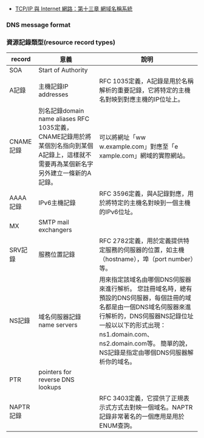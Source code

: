 #
- [TCP/IP 與 Internet 網路：第十三章 網域名稱系統](http://www.tsnien.idv.tw/Internet_WebBook/chap13/13-0%20%e7%bf%92%e9%a1%8c.html)

### DNS message format

### 資源記錄類型(resource record types)

| record|意義| 說明|
|-------| ------| -------|
| SOA|Start of Authority ||
|A記錄|主機記錄IP addresses|RFC 1035定義，A記錄是用於名稱解析的重要記錄，它將特定的主機名對映到對應主機的IP位址上。|
|CNAME記錄|別名記錄domain name aliases RFC 1035定義，CNAME記錄用於將某個別名指向到某個A記錄上，這樣就不需要再為某個新名字另外建立一條新的A記錄。|可以將網址「ww w.example.com」對應至「e xample.com」網域的實際網站。|
|AAAA記錄|IPv6主機記錄|RFC 3596定義，與A記錄對應，用於將特定的主機名對映到一個主機的IPv6位址。|
|MX |SMTP mail exchangers||
|SRV記錄|服務位置記錄 |RFC 2782定義，用於定義提供特定服務的伺服器的位置，如主機（hostname），埠（port number）等。|
|NS記錄|域名伺服器記錄name servers|用來指定該域名由哪個DNS伺服器來進行解析。 您註冊域名時，總有預設的DNS伺服器，每個註冊的域名都是由一個DNS域名伺服器來進行解析的，DNS伺服器NS記錄位址一般以以下的形式出現： ns1.domain.com、ns2.domain.com等。 簡單的說，NS記錄是指定由哪個DNS伺服器解析你的域名。|
|PTR|pointers for reverse DNS lookups||
|NAPTR記錄||RFC 3403定義，它提供了正規表示式方式去對映一個域名。NAPTR記錄非常著名的一個應用是用於ENUM查詢。|

